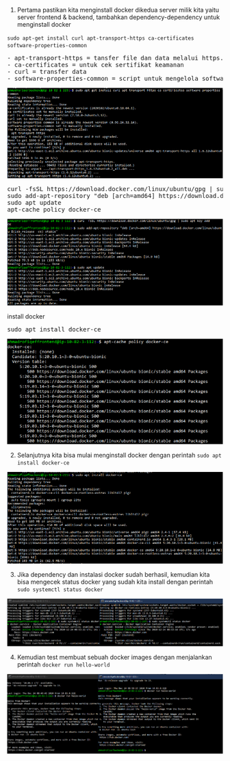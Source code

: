 1. Pertama pastikan kita menginstall docker dikedua server milik kita yaitu server frontend & backend, tambahkan dependency-dependency untuk menginstall docker

<code>sudo apt-get install curl apt-transport-https ca-certificates software-properties-common</code>

<pre>
- apt-transport-https = tansfer file dan data melalui https.
- ca-certificates = untuk cek sertifikat keamanan
- curl = transfer data
- software-properties-common = script untuk mengelola software.
</pre>

<img src="/week3/assets/1.png">

<pre>
curl -fsSL https://download.docker.com/linux/ubuntu/gpg | sudo apt-key add -
sudo add-apt-repository "deb [arch=amd64] https://download.docker.com/linux/ubuntu $(lsb_release -cs) stable"
sudo apt update
apt-cache policy docker-ce
</pre>

<img src="/week3/assets/2.png">

install docker 
<pre>
sudo apt install docker-ce
</pre>

<img src="/week3/assets/3.png">

2. Selanjutnya kita bisa mulai menginstall docker dengan perintah <code>sudo apt install docker-ce</code>

<img src="/week3/assets/4.png">

3. Jika dependency dan instalasi docker sudah berhasil, kemudian kita bisa mengecek status docker yang sudah kita install dengan perintah <code>sudo systemctl status docker</code>

<img src="/week3/assets/5.png">

4. Kemudian test membuat sebuah docker images dengan menjalankan perintah <code>docker run hello-world</code>

<img src="/week3/assets/6.png">
